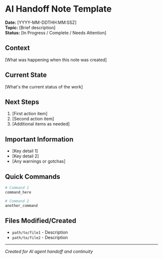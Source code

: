 # AI Handoff Note Template

**Date:** [YYYY-MM-DDTHH:MM:SSZ]  
**Topic:** [Brief description]  
**Status:** [In Progress / Complete / Needs Attention]

## Context

[What was happening when this note was created]

## Current State

[What's the current status of the work]

## Next Steps

1. [First action item]
2. [Second action item]
3. [Additional items as needed]

## Important Information

- [Key detail 1]
- [Key detail 2]
- [Any warnings or gotchas]

## Quick Commands

```bash
# Command 1
command_here

# Command 2
another_command
```

## Files Modified/Created

- `path/to/file1` - Description
- `path/to/file2` - Description

---

_Created for AI agent handoff and continuity_

